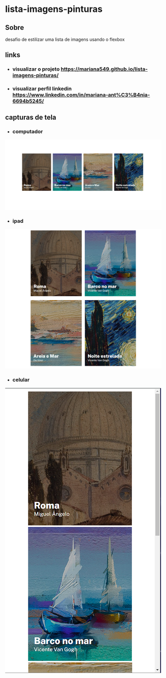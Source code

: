 # lista-imagens-pinturas
## Sobre
 desafio de estilizar uma lista de imagens usando o flexbox

 ## links
 - ### visualizar o projeto <https://mariana549.github.io/lista-imagens-pinturas/>

- ### visualizar perfil linkedin <https://www.linkedin.com/in/mariana-ant%C3%B4nia-6694b5245/>

## capturas de tela
- ### computador 
![computador](imagens/capturas/computador.png)

- ### ipad 
![ipad](imagens/capturas/tablet.png)

- ### celular
![celular](imagens/capturas/celular.png)